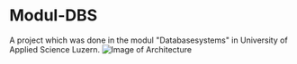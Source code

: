 # Modul-DBS
A project which was done in the modul "Databasesystems" in University of Applied Science Luzern.
![Image of Architecture](DOC/Images/Architektur.JPG)
